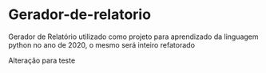# Gerador-de-relatorio
 Gerador de Relatório utilizado como projeto para aprendizado da linguagem python no ano de 2020, o mesmo será inteiro refatorado

 Alteração para teste
